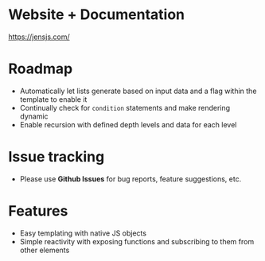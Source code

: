 # Website + Documentation
https://jensjs.com/

# Roadmap
- Automatically let lists generate based on input data and a flag within the template to enable it
- Continually check for `condition` statements and make rendering dynamic
- Enable recursion with defined depth levels and data for each level

# Issue tracking
- Please use **Github Issues** for bug reports, feature suggestions, etc.

# Features
- Easy templating with native JS objects
- Simple reactivity with exposing functions and subscribing to them from other elements
